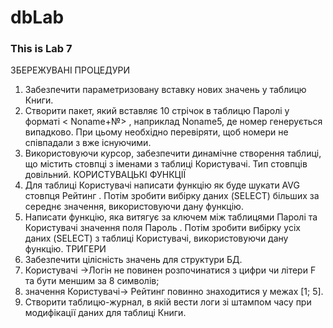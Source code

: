 # dbLab

### This is Lab 7 

ЗБЕРЕЖУВАНІ ПРОЦЕДУРИ
1. Забезпечити параметризовану вставку нових значень у 
таблицю Книги.
2. Створити пакет, який вставляє 10 стрічок в таблицю Паролі у 
форматі < Noname+№> , наприклад Noname5, де номер 
генерується випадково. При цьому необхідно перевіряти, щоб 
номери не співпадали з вже існуючими.
3. Використовуючи курсор, забезпечити динамічне створення 
таблиці, що містить стовпці з іменами з таблиці Користувачі. 
Тип стовпців довільний.
КОРИСТУВАЦЬКІ ФУНКЦІЇ
1. Для таблиці Користувачі написати функцію як буде шукати 
AVG стовпця Рейтинг . Потім зробити вибірку даних (SELECT)
більших за середнє значення, використовуючи дану функцію.
2. Написати функцію, яка витягує за ключем між таблицями 
Паролі та Користувачі значення поля Пароль . Потім зробити 
вибірку усіх даних (SELECT) з таблиці Користувачі,
використовуючи дану функцію.
ТРИГЕРИ
1. Забезпечити цілісність значень для структури БД.
2. Користувачі →Логін не повинен розпочинатися з цифри чи 
літери F та бути меншим за 8 символів; 
3. значення Користувачі→ Рейтинг повинно знаходитися у 
межах [1; 5]. 
4. Створити таблицю-журнал, в якій вести логи зі штампом часу 
при модифікації даних для таблиці Книги.


